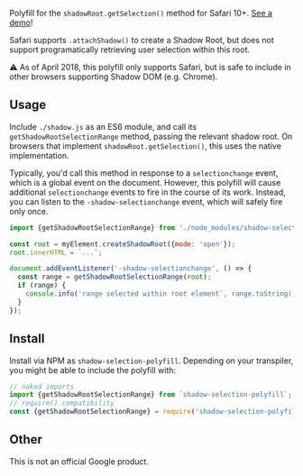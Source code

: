Polyfill for the `shadowRoot.getSelection()` method for Safari 10+.
[See a demo](https://)!

Safari supports `.attachShadow()` to create a Shadow Root, but does not support programatically retrieving user selection within this root.

⚠️ As of April 2018, this polyfill only supports Safari, but is safe to include in other browsers supporting Shadow DOM (e.g. Chrome).

## Usage

Include `./shadow.js` as an ES6 module, and call its `getShadowRootSelectionRange` method, passing the relevant shadow root.
On browsers that implement `shadowRoot.getSelection()`, this uses the native implementation.

Typically, you'd call this method in response to a `selectionchange` event, which is a global event on the document.
However, this polyfill will cause additional `selectionchange` events to fire in the course of its work.
Instead, you can listen to the `-shadow-selectionchange` event, which will safely fire only once.

```js
import {getShadowRootSelectionRange} from './node_modules/shadow-selection-polyfill/shadow.js';

const root = myElement.createShadowRoot({mode: 'open'});
root.innerHTML = `...`;

document.addEventListener('-shadow-selectionchange', () => {
  const range = getShadowRootSelectionRange(root);
  if (range) {
    console.info('range selected within root element`, range.toString());
  }
});
```

## Install

Install via NPM as `shadow-selection-polyfill`.
Depending on your transpiler, you might be able to include the polyfill with:

```js
// naked imports
import {getShadowRootSelectionRange} from `shadow-selection-polyfill`;
// require() compatibility
const {getShadowRootSelectionRange} = require('shadow-selection-polyfill');
```

## Other

This is not an official Google product.